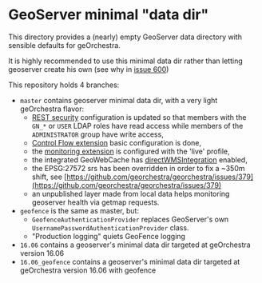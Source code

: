 GeoServer minimal "data dir"
============================

This directory provides a (nearly) empty GeoServer data directory with sensible defaults for geOrchestra.

It is highly recommended to use this minimal data dir rather than letting geoserver create his own (see why in [issue 600](https://github.com/georchestra/georchestra/issues/600))

This repository holds 4 branches:
 - ```master``` contains geoserver minimal data dir, with a very light geOrchestra flavor:
   - [REST security](http://docs.geoserver.org/stable/en/user/security/rest.html) configuration is updated so that members with the ```GN_*``` or ```USER``` LDAP roles have read access while members of the ```ADMINISTRATOR``` group have write access,
   - [Control Flow extension](http://docs.geoserver.org/stable/en/user/extensions/controlflow/index.html) basic configuration is done,
   - the [monitoring extension](http://docs.geoserver.org/stable/en/user/extensions/monitoring/index.html) is configured with the 'live' profile,
   - the integrated GeoWebCache has [directWMSIntegration](http://docs.geoserver.org/stable/en/user/geowebcache/using.html#direct-integration-with-geoserver-wms) enabled,
   - the EPSG:27572 srs has been overridden in order to fix a ~350m shift, see [https://github.com/georchestra/georchestra/issues/379](https://github.com/georchestra/georchestra/issues/379)
   - an unpublished layer made from local data helps monitoring geoserver health via getmap requests.
 - ```geofence``` is the same as master, but:
   - ```GeofenceAuthenticationProvider``` replaces GeoServer's own ```UsernamePasswordAuthenticationProvider``` class.
   - "Production logging" quiets GeoFence logging
 - ```16.06``` contains a geoserver's minimal data dir targeted at geOrchestra version 16.06
 - ```16.06_geofence``` contains a geoserver's minimal data dir targeted at geOrchestra version 16.06 with geofence
